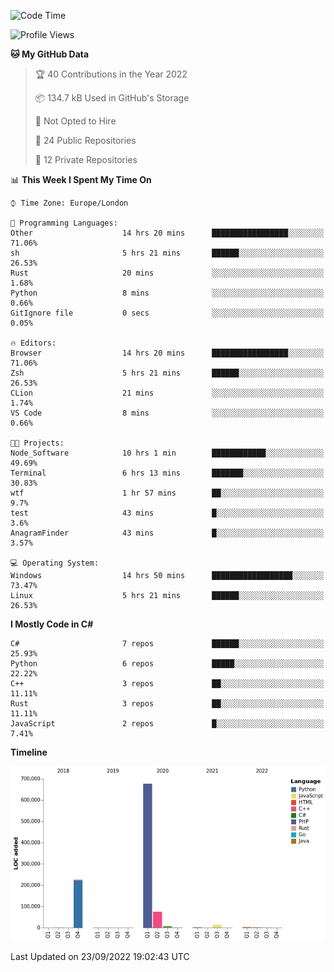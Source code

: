 <!--START_SECTION:waka-->
![Code Time](http://img.shields.io/badge/Code%20Time-250%20hrs%2031%20mins-blue)

![Profile Views](http://img.shields.io/badge/Profile%20Views-12-blue)

**🐱 My GitHub Data** 

> 🏆 40 Contributions in the Year 2022
 > 
> 📦 134.7 kB Used in GitHub's Storage 
 > 
> 🚫 Not Opted to Hire
 > 
> 📜 24 Public Repositories 
 > 
> 🔑 12 Private Repositories  
 > 
📊 **This Week I Spent My Time On** 

```text
⌚︎ Time Zone: Europe/London

💬 Programming Languages: 
Other                    14 hrs 20 mins      █████████████████░░░░░░░░   71.06% 
sh                       5 hrs 21 mins       ██████░░░░░░░░░░░░░░░░░░░   26.53% 
Rust                     20 mins             ░░░░░░░░░░░░░░░░░░░░░░░░░   1.68% 
Python                   8 mins              ░░░░░░░░░░░░░░░░░░░░░░░░░   0.66% 
GitIgnore file           0 secs              ░░░░░░░░░░░░░░░░░░░░░░░░░   0.05%

🔥 Editors: 
Browser                  14 hrs 20 mins      █████████████████░░░░░░░░   71.06% 
Zsh                      5 hrs 21 mins       ██████░░░░░░░░░░░░░░░░░░░   26.53% 
CLion                    21 mins             ░░░░░░░░░░░░░░░░░░░░░░░░░   1.74% 
VS Code                  8 mins              ░░░░░░░░░░░░░░░░░░░░░░░░░   0.66%

🐱‍💻 Projects: 
Node_Software            10 hrs 1 min        ████████████░░░░░░░░░░░░░   49.69% 
Terminal                 6 hrs 13 mins       ███████░░░░░░░░░░░░░░░░░░   30.83% 
wtf                      1 hr 57 mins        ██░░░░░░░░░░░░░░░░░░░░░░░   9.7% 
test                     43 mins             █░░░░░░░░░░░░░░░░░░░░░░░░   3.6% 
AnagramFinder            43 mins             █░░░░░░░░░░░░░░░░░░░░░░░░   3.57%

💻 Operating System: 
Windows                  14 hrs 50 mins      ██████████████████░░░░░░░   73.47% 
Linux                    5 hrs 21 mins       ██████░░░░░░░░░░░░░░░░░░░   26.53%

```

**I Mostly Code in C#** 

```text
C#                       7 repos             ██████░░░░░░░░░░░░░░░░░░░   25.93% 
Python                   6 repos             █████░░░░░░░░░░░░░░░░░░░░   22.22% 
C++                      3 repos             ██░░░░░░░░░░░░░░░░░░░░░░░   11.11% 
Rust                     3 repos             ██░░░░░░░░░░░░░░░░░░░░░░░   11.11% 
JavaScript               2 repos             █░░░░░░░░░░░░░░░░░░░░░░░░   7.41%

```


**Timeline**

![Chart not found](https://raw.githubusercontent.com/Jirubizu/Jirubizu/master/charts/bar_graph.png) 


 Last Updated on 23/09/2022 19:02:43 UTC
<!--END_SECTION:waka-->